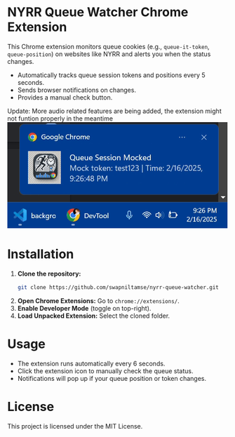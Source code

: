 # NYRR Queue Watcher Chrome Extension

This Chrome extension monitors queue cookies (e.g., `queue-it-token`, `queue-position`) on websites like NYRR and alerts you when the status changes.

- Automatically tracks queue session tokens and positions every 5 seconds.
- Sends browser notifications on changes.
- Provides a manual check button.

Update: More audio related features are being added, the extension might not funtion properly in the meantime
![alt text](<mock gif.gif>)


# Installation
1. **Clone the repository:**  
   ```bash
   git clone https://github.com/swapniltamse/nyrr-queue-watcher.git
   ```
2. **Open Chrome Extensions:** Go to `chrome://extensions/`.
3. **Enable Developer Mode** (toggle on top-right).
4. **Load Unpacked Extension:** Select the cloned folder.

# Usage
- The extension runs automatically every 6 seconds.
- Click the extension icon to manually check the queue status.
- Notifications will pop up if your queue position or token changes.

# License
This project is licensed under the MIT License.
